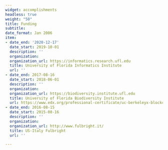 ```yaml
---
widget: accomplishments
headless: true
weight: "50"
title: Funding
subtitle:
date_format: Jan 2006
item:
- date_end: '2020-12-17'
  date_start: 2019-10-01
  description: ''
  organization:
  organization_url: https://informatics.research.ufl.edu
  title: University of Florida Informatics Institute
  url: ''
- date_end: 2017-08-16
  date_start: 2018-06-01
  description: ''
  organization:
  organization_url: https://biodiversity.institute.ufl.edu
  title: University of Florida Biodiversity Institute
  url: https://www.edx.org/professional-certificate/uc-berkeleyx-blockchain-fundamentals
- date_end: 2016-08-15
  date_start: 2015-08-16
  description: ''
  organization:
  organization_url: http://www.fulbright.it/
  title: US-Italy Fulbright
  url: ''

---
```

